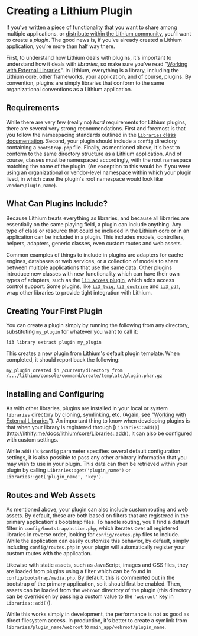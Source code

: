 # Creating a Lithium Plugin

If you've written a piece of functionality that you want to share among multiple applications, or [distribute within the Lithium community](http://lab.lithify.me/), you'll want to create a _plugin_. The good news is, if you've already created a Lithium application, you're more than half way there.

First, to understand how Lithium deals with plugins, it's important to understand how it deals with _libraries_, so make sure you've read "[Working with External Libraries](http://lithify.me/docs/manual/01_getting_started/external_libs)". In Lithium, everything is a library, including the Lithium core, other frameworks, your application, and of course, plugins. By convention, plugins are simply libraries that conform to the same organizational conventions as a Lithium application.

## Requirements

While there are very few (really no) _hard_ requirements for Lithium plugins, there are several very strong recommendations. First and foremost is that you follow the namespacing standards outlined in the [`Libraries` class documentation](http://lithify.me/docs/lithium/core/Libraries). Second, your plugin should include a `config` directory containing a `bootstrap.php` file. Finally, as mentioned above, it's best to conform to the same directory structure as a Lithium application. And of course, classes must be namespaced accordingly, with the root namespace matching the name of the plugin. (An exception to this would be if you were using an organizational or vendor-level namespace within which your plugin lived, in which case the plugin's root namespace would look like `vendor\plugin_name`).

## What Can Plugins Include?

Because Lithium treats everything as libraries, and because all libraries are essentially on the same playing field, a plugin can include anything. Any type of class or resource that could be included in the Lithium core or in an application can be included in a plugin. This includes models, controllers, helpers, adapters, generic classes, even custom routes and web assets.

Common examples of things to include in plugins are adapters for cache engines, databases or web services, or a collection of models to share between multiple applications that use the same data. Other plugins introduce new classes with new functionality which can have their own types of adapters, such as the [`li3_access` plugin](https://github.com/tmaiaroto/li3_access), which adds access control support. Some plugins, like [`li3_twig`](http://dev.lithify.me/li3_twig), [`li3_doctrine`](http://dev.lithify.me/li3_doctrine) and [`li3_pdf`](http://dev.lithify.me/li3_pdf), wrap other libraries to provide tight integration with Lithium.

## Creating Your First Plugin

You can create a plugin simply by running the following from any directory, substituting `my_plugin` for whatever you want to call it:

	li3 library extract plugin my_plugin

This creates a new plugin from Lithium's default plugin template. When completed, it should report back the following:

	my_plugin created in /current/directory from /.../lithium/console/command/create/template/plugin.phar.gz

## Installing and Configuring

As with other libraries, plugins are installed in your local or system `libraries` directory by cloning, symlinking, etc. (Again, see "[Working with External Libraries](http://lithify.me/docs/manual/01_getting_started/external_libs)"). An important thing to know when developing plugins is that when your library is registered through [`Libraries::add()`](http://lithify.me/docs/lithium/core/Libraries::add(), it can also be configured with custom settings.

While `add()`'s `$config` parameter specifies several default configuration settings, it is also possible to pass any other arbitrary information that you may wish to use in your plugin. This data can then be retrieved within your plugin by calling `Libraries::get('plugin_name')` or `Libraries::get('plugin_name', 'key')`.

## Routes and Web Assets

As mentioned above, your plugin can also include custom routing and web assets. By default, these are both based on filters that are registered in the primary application's bootstrap files. To handle routing, you'll find a default filter in `config/bootstrap/action.php`, which iterates over all registered libraries in reverse order, looking for `config/routes.php` files to include. While the application can easily customize this behavior, by default, simply including `config/routes.php` in your plugin will automatically register your custom routes with the application.

Likewise with static assets, such as JavaScript, images and CSS files, they are loaded from plugins using a filter which can be found in `config/bootstrap/media.php`. By default, this is commented out in the bootstrap of the primary application, so it should first be enabled. Then, assets can be loaded from the `webroot` directory of the plugin (this directory can be overridden by passing a custom value to the `'webroot'` key in `Libraries::add()`).

While this works simply in development, the performance is not as good as direct filesystem access. In production, it's better to create a symlink from `libraries/plugin_name/webroot` to `main_app/webroot/plugin_name`.